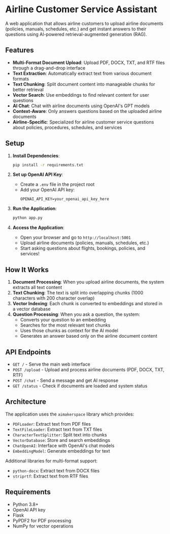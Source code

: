 # Airline Customer Service Assistant

A web application that allows airline customers to upload airline documents (policies, manuals, schedules, etc.) and get instant answers to their questions using AI-powered retrieval-augmented generation (RAG).

## Features

- **Multi-Format Document Upload**: Upload PDF, DOCX, TXT, and RTF files through a drag-and-drop interface
- **Text Extraction**: Automatically extract text from various document formats
- **Text Chunking**: Split document content into manageable chunks for better retrieval
- **Vector Search**: Use embeddings to find relevant content for user questions
- **AI Chat**: Chat with airline documents using OpenAI's GPT models
- **Context-Aware**: Only answers questions based on the uploaded airline documents
- **Airline-Specific**: Specialized for airline customer service questions about policies, procedures, schedules, and services

## Setup

1. **Install Dependencies**:
   ```bash
   pip install -r requirements.txt
   ```

2. **Set up OpenAI API Key**:
   - Create a `.env` file in the project root
   - Add your OpenAI API key:
     ```
     OPENAI_API_KEY=your_openai_api_key_here
     ```

3. **Run the Application**:
   ```bash
   python app.py
   ```

4. **Access the Application**:
   - Open your browser and go to `http://localhost:5001`
   - Upload airline documents (policies, manuals, schedules, etc.)
   - Start asking questions about flights, bookings, policies, and services!

## How It Works

1. **Document Processing**: When you upload airline documents, the system extracts all text content
2. **Text Chunking**: The text is split into overlapping chunks (1000 characters with 200 character overlap)
3. **Vector Indexing**: Each chunk is converted to embeddings and stored in a vector database
4. **Question Processing**: When you ask a question, the system:
   - Converts your question to an embedding
   - Searches for the most relevant text chunks
   - Uses those chunks as context for the AI model
   - Generates an answer based only on the airline document content

## API Endpoints

- `GET /` - Serve the main web interface
- `POST /upload` - Upload and process airline documents (PDF, DOCX, TXT, RTF)
- `POST /chat` - Send a message and get AI response
- `GET /status` - Check if documents are loaded and system status

## Architecture

The application uses the `aimakerspace` library which provides:
- `PDFLoader`: Extract text from PDF files
- `TextFileLoader`: Extract text from TXT files
- `CharacterTextSplitter`: Split text into chunks
- `VectorDatabase`: Store and search embeddings
- `ChatOpenAI`: Interface with OpenAI's chat models
- `EmbeddingModel`: Generate embeddings for text

Additional libraries for multi-format support:
- `python-docx`: Extract text from DOCX files
- `striprtf`: Extract text from RTF files

## Requirements

- Python 3.8+
- OpenAI API key
- Flask
- PyPDF2 for PDF processing
- NumPy for vector operations
